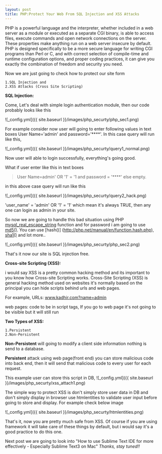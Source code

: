 ```yaml
---
layout: post
title: PHP:Protect Your Web From SQL Injection and XSS Attacks
---
```


PHP is a powerful language and the interpreter, whether included in a web server as a module or executed as a separate CGI binary, is able to access files, execute commands and open network connections on the server. These properties make anything run on a web server insecure by default. PHP is designed specifically to be a more secure language for writing CGI programs than Perl or C, and with correct selection of compile-time and runtime configuration options, and proper coding practices, it can give you exactly the combination of freedom and security you need.

Now we are just going to check how to protect our site form 
	
	1.SQL Injection and 
	2.XSS Attacks (Cross Site Scripting)

**SQL Injection:**

Come, Let's deal with simple login authentication module, then our code probably looks like this

![_config.yml]({{ site.baseurl }}/images/php_securty/php_sec1.png)

For example consider now user will going to enter following values in text boxes User Name='admin' and password='****'.
In this case query will run like this,

![_config.yml]({{ site.baseurl }}/images/php_securty/query1_normal.png)

Now user will able to login successfully, everything's going good.

What if user enter like this in text boxes 
> User Name=admin' OR '1' = '1 and 
> password = '****' else empty.

in this above case query will run like this

![_config.yml]({{ site.baseurl }}/images/php_securty/query2_hack.png)

'user_name' = 'admin' OR '1' = '1' which mean it's always TRUE, then any one can login as admin in your site.

So now we are going to handle this bad situation using PHP [mysql_real_escape_string](http://php.net/manual/en/function.mysql-real-escape-string.php) function and for password i am going to use [md5()](http://github.com/barryclark/jekyll-now/). You can use [hash()] (http://php.net/manual/en/function.hash.php), [sha1()](http://php.net/manual/en/function.sha1.php) and lot more..

![_config.yml]({{ site.baseurl }}/images/php_securty/php_sec2.png)

That's it now our site is SQL injection free.

**Cross-site Scripting (XSS):**

i would say XSS is a pretty common hacking method and its important to you know how Cross-site Scripting works.
Cross-Site Scripting (XSS) is general hacking method used on websites it's normally based on the principal you can hide scripts behind urls and web pages.

For example,
URLs: www.kadhir.com?name=admin

web pages: code to be in script tags, If you go to web page it's not going to be visible but it will still run

**Two Types of XSS:**

	1.Persistent
	2.Non-Persistent

**Non-Persistent** will going to modify a client side information nothing is send to a database.

**Persistent** attack using web page(front end) you can store malicious code into back end, then it will send that malicious code to every user for each request.

This example user can store this script in DB, 
![_config.yml]({{ site.baseurl }}/images/php_securty/xss_attach1.png)

The simple way to protect XSS is don't simply store user data in DB and don't simply display in browser use htmlentities to validate user input before going to store and display. For example check below image

![_config.yml]({{ site.baseurl }}/images/php_securty/htmlentities.png)

That's it, now you are pretty much safe from XSS. Of course if you are using framework it will take care of these things by default, but i would say it's a good practice to do this one.

Next post we are going to look into "How to use Sublime Text IDE for more effectively - Especially Sublime Text3 on Mac"
_Thanks, stay tuned!!_